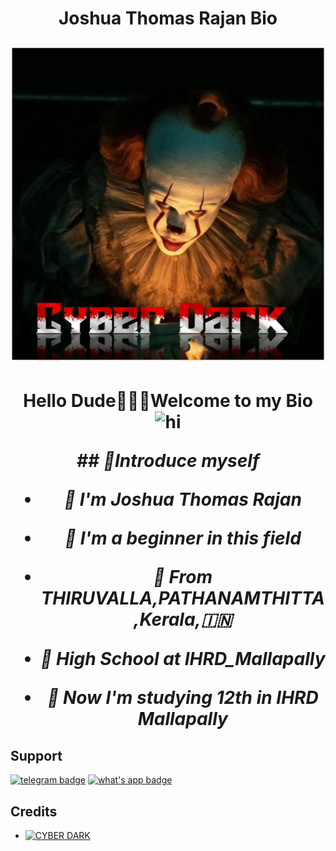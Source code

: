 
<h1 align="center">
  <b>Joshua Thomas Rajan Bio </b>
<p align="center">
  <img src="IMG_20230704_073654_523.jpg" alt="Cyber Dark Logo">
</p>

  <h1 align="center">Hello Dude🙋🏻‍♀️Welcome to my Bio <img src="https://telegra.ph/file/e38375743022a2e302513.jpg" width="40px" alt="hi"><br>

<p align="center">

<I>## 📢Introduce myself

- 🙂 I'm Joshua Thomas Rajan

- 🚩 I'm a beginner in this field

- 📍 From THIRUVALLA,PATHANAMTHITTA,Kerala,🇮🇳

- 🏫 High School at IHRD_Mallapally 

- 🏫 Now I'm studying 12th in IHRD Mallapally </I>

## Support
[![telegram badge](https://img.shields.io/badge/Telegram-Group-30302f?style=flat&logo=telegram)](https://t.me/Cyberdark1)
[![what's app badge](https://img.shields.io/badge/What's_app-Number-30302f?style=flat&logo=whatsapp)](https://wa.me/qr/4HUGC7CYI5X3F1)

## Credits 
* [![CYBER DARK](https://img.shields.io/static/v1?label=CYBER&message=DARK&color=critical)](https://t.me/CYBERDARK1)

